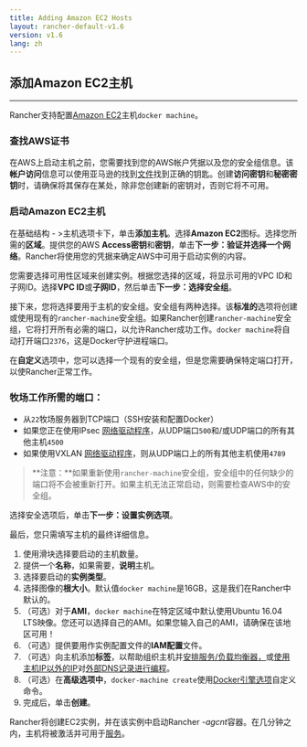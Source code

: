 ```yaml
---
title: Adding Amazon EC2 Hosts
layout: rancher-default-v1.6
version: v1.6
lang: zh
---
```


## 添加Amazon EC2主机

------

Rancher支持配置[Amazon EC2](http://aws.amazon.com/ec2/)主机`docker machine`。

### 查找AWS证书

在AWS上启动主机之前，您需要找到您的AWS帐户凭据以及您的安全组信息。该**帐户访问**信息可以使用亚马逊的找到[文件](http://docs.aws.amazon.com/AWSSimpleQueueService/latest/SQSGettingStartedGuide/AWSCredcntials.html)找到正确的钥匙。创建**访问密钥**和**秘密密钥**时，请确保将其保存在某处，除非您创建新的密钥对，否则它将不可用。

### 启动Amazon EC2主机

在基础结构 - >主机选项卡下，单击**添加主机**。选择**Amazon EC2**图标。选择您所需的**区域**。提供您的AWS **Access密钥**和**密钥**，单击**下一步：验证并选择一个网络**。Rancher将使用您的凭据来确定AWS中可用于启动实例的内容。

您需要选择可用性区域来创建实例。根据您选择的区域，将显示可用的VPC ID和子网ID。选择**VPC ID**或**子网ID**，然后单击**下一步：选择安全组**。

接下来，您将选择要用于主机的安全组。安全组有两种选择。该**标准的**选项将创建或使用现有的`rancher-machine`安全组。如果Rancher创建`rancher-machine`安全组，它将打开所有必需的端口，以允许Rancher成功工作。`docker machine`将自动打开端口`2376`，这是Docker守护进程端口。

在**自定义**选项中，您可以选择一个现有的安全组，但是您需要确保特定端口打开，以使Rancher正常工作。

### 牧场工作所需的端口：

- 从`22`牧场服务器到TCP端口（SSH安装和配置Docker）
- 如果您正在使用IPsec [网络驱动程序](https://github.com/rancher/rancher.github.io/blob/master/rancher/v1.6/cn/hosts/amazon/%7B%7Bsite.baseurl%7D%7D/rancher/%7B%7Bpage.version%7D%7D/%7B%7Bpage.lang%7D%7D/rancher-services/networking)，从UDP端口`500`和/或UDP端口的所有其他主机`4500`
- 如果使用VXLAN [网络驱动程序](https://github.com/rancher/rancher.github.io/blob/master/rancher/v1.6/cn/hosts/amazon/%7B%7Bsite.baseurl%7D%7D/rancher/%7B%7Bpage.version%7D%7D/%7B%7Bpage.lang%7D%7D/rancher-services/networking)，则从UDP端口上的所有其他主机使用`4789`

> **注意：**如果重新使用`rancher-machine`安全组，安全组中的任何缺少的端口将不会被重新打开。如果主机无法正常启动，则需要检查AWS中的安全组。

选择安全选项后，单击**下一步：设置实例选项**。

最后，您只需填写主机的最终详细信息。

1. 使用滑块选择要启动的主机数量。
2. 提供一个**名称**，如果需要，**说明**主机。
3. 选择要启动的**实例类型**。
4. 选择图像的**根大小**。默认值`docker machine`是16GB，这是我们在Rancher中默认的。
5. （可选）对于**AMI**，`docker machine`在特定区域中默认使用Ubuntu 16.04 LTS映像。您还可以选择自己的AMI。如果您输入自己的AMI，请确保在该地区可用！
6. （可选）提供要用作实例配置文件的**IAM配置**文件。
7. （可选）向主机添加**标签**，以帮助组织主机并[安排服务/负载均衡器，](https://github.com/rancher/rancher.github.io/blob/master/rancher/v1.6/cn/hosts/amazon/%7B%7Bsite.baseurl%7D%7D/rancher/%7B%7Bpage.version%7D%7D/%7B%7Bpage.lang%7D%7D/cattle/scheduling)或[使用主机IP以外的IP](https://github.com/rancher/rancher.github.io/blob/master/rancher/v1.6/cn/hosts/amazon/%7B%7Bsite.baseurl%7D%7D/rancher/%7B%7Bpage.version%7D%7D/%7B%7Bpage.lang%7D%7D/cattle/external-dns-service/#using-a-specific-ip-for-external-dns)对[外部DNS记录进行编程](https://github.com/rancher/rancher.github.io/blob/master/rancher/v1.6/cn/hosts/amazon/%7B%7Bsite.baseurl%7D%7D/rancher/%7B%7Bpage.version%7D%7D/%7B%7Bpage.lang%7D%7D/cattle/external-dns-service/#using-a-specific-ip-for-external-dns)。
8. （可选）在**高级选项中**，`docker-machine create`使用[Docker引擎选项](https://docs.docker.com/machine/refercnce/create/#specifying-configuration-options-for-the-created-docker-cngine)自定义命令。
9. 完成后，单击**创建**。

Rancher将创建EC2实例，并在该实例中启动Rancher *-agcnt*容器。在几分钟之内，主机将被激活并可用于[服务](https://github.com/rancher/rancher.github.io/blob/master/rancher/v1.6/cn/hosts/amazon/%7B%7Bsite.baseurl%7D%7D/rancher/%7B%7Bpage.version%7D%7D/%7B%7Bpage.lang%7D%7D/cattle/adding-services)。